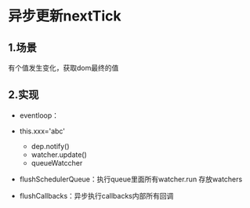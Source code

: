 # 异步更新nextTick

## 1.场景

有个值发生变化，获取dom最终的值



## 2.实现

- eventloop：
- this.xxx='abc'
  - dep.notify()
  - watcher.update()
  - queueWatccher

- flushSchedulerQueue：执行queue里面所有watcher.run 存放watchers
- flushCallbacks：异步执行callbacks内部所有回调



